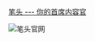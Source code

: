 [笔头 --- 你的首席内容官](https://bitou.tech/)


![笔头官网](https://render.bitou.tech/imgs/iShot_2024-07-08_22.06.21.png)
